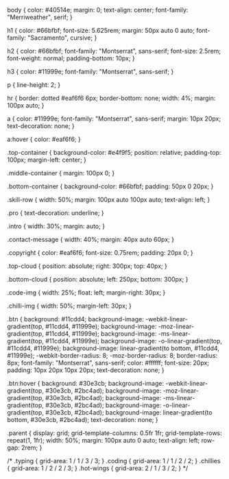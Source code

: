 body {
    color: #40514e;
    margin: 0;
    text-align: center;
    font-family: "Merriweather", serif;
  }
  
  h1 {
    color: #66bfbf;
    font-size: 5.625rem;
    margin: 50px auto 0 auto;
    font-family: "Sacramento", cursive;
  }
  
  h2 {
    color: #66bfbf;
    font-family: "Montserrat", sans-serif;
    font-size: 2.5rem;
    font-weight: normal;
    padding-bottom: 10px;
  }
  
  h3 {
    color: #11999e;
    font-family: "Montserrat", sans-serif;
  }
  
  p {
    line-height: 2;
  }
  
  hr {
    border: dotted #eaf6f6 6px;
    border-bottom: none;
    width: 4%;
    margin: 100px auto;
  }
  
  a {
    color: #11999e;
    font-family: "Montserrat", sans-serif;
    margin: 10px 20px;
    text-decoration: none;
  }
  
  a:hover {
    color: #eaf6f6;
  }
  
  .top-container {
    background-color: #e4f9f5;
    position: relative;
    padding-top: 100px;
    margin-left: center;
  }
  
  .middle-container {
    margin: 100px 0;
  }
  
  .bottom-container {
    background-color: #66bfbf;
    padding: 50px 0 20px;
  }
  
  .skill-row {
    width: 50%;
    margin: 100px auto 100px auto;
    text-align: left;
  }
  
  .pro {
    text-decoration: underline;
  }
  
  .intro {
    width: 30%;
    margin: auto;
  }
  
  .contact-message {
    width: 40%;
    margin: 40px auto 60px;
  }
  
  .copyright {
    color: #eaf6f6;
    font-size: 0.75rem;
    padding: 20px 0;
  }
  
  .top-cloud {
    position: absolute;
    right: 300px;
    top: 40px;
  }
  
  .bottom-cloud {
    position: absolute;
    left: 250px;
    bottom: 300px;
  }
  
  .code-img {
    width: 25%;
    float: left;
    margin-right: 30px;
  }
  
  .chilli-img {
    width: 50%;
    margin-left: 30px;
  }
  
  .btn {
    background: #11cdd4;
    background-image: -webkit-linear-gradient(top, #11cdd4, #11999e);
    background-image: -moz-linear-gradient(top, #11cdd4, #11999e);
    background-image: -ms-linear-gradient(top, #11cdd4, #11999e);
    background-image: -o-linear-gradient(top, #11cdd4, #11999e);
    background-image: linear-gradient(to bottom, #11cdd4, #11999e);
    -webkit-border-radius: 8;
    -moz-border-radius: 8;
    border-radius: 8px;
    font-family: "Montserrat", sans-serif;
    color: #ffffff;
    font-size: 20px;
    padding: 10px 20px 10px 20px;
    text-decoration: none;
  }
  
  .btn:hover {
    background: #30e3cb;
    background-image: -webkit-linear-gradient(top, #30e3cb, #2bc4ad);
    background-image: -moz-linear-gradient(top, #30e3cb, #2bc4ad);
    background-image: -ms-linear-gradient(top, #30e3cb, #2bc4ad);
    background-image: -o-linear-gradient(top, #30e3cb, #2bc4ad);
    background-image: linear-gradient(to bottom, #30e3cb, #2bc4ad);
    text-decoration: none;
  }
  
  .parent {
    display: grid;
    grid-template-columns: 0.5fr 1fr;
    grid-template-rows: repeat(1, 1fr);
    width: 50%;
    margin: 100px auto 0 auto;
    text-align: left;
    row-gap: 2rem;
  }
  
  /* .typing {
    grid-area: 1 / 1 / 3 / 3;
  }
  .coding {
    grid-area: 1 / 1 / 2 / 2;
  }
  .chillies {
    grid-area: 1 / 2 / 2 / 3;
  }
  .hot-wings {
    grid-area: 2 / 1 / 3 / 2;
  } */

